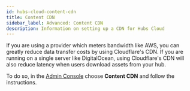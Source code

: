 ```yaml
---
id: hubs-cloud-content-cdn
title: Content CDN
sidebar_label: Advanced: Content CDN
description: Information on setting up a CDN for Hubs Cloud
---
```


If you are using a provider which meters bandwidth like AWS, you can greatly reduce data transfer costs by using Cloudflare's CDN. If you are running on a single server like DigitalOcean, using Cloudflare's CDN will also reduce latency when users download assets from your hub.

To do so, in the [Admin Console](./admin-getting-started) choose **Content CDN** and follow the instructions.
